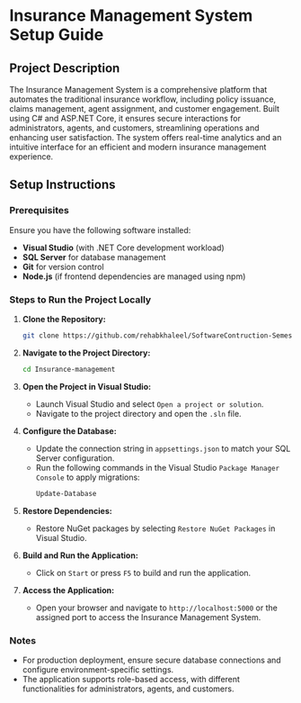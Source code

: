 # Insurance Management System Setup Guide

## Project Description

The Insurance Management System is a comprehensive platform that automates the traditional insurance workflow, including policy issuance, claims management, agent assignment, and customer engagement. Built using C# and ASP.NET Core, it ensures secure interactions for administrators, agents, and customers, streamlining operations and enhancing user satisfaction. The system offers real-time analytics and an intuitive interface for an efficient and modern insurance management experience.

## Setup Instructions

### Prerequisites

Ensure you have the following software installed:

- **Visual Studio** (with .NET Core development workload)
- **SQL Server** for database management
- **Git** for version control
- **Node.js** (if frontend dependencies are managed using npm)

### Steps to Run the Project Locally

1. **Clone the Repository:**

   ```bash
   git clone https://github.com/rehabkhaleel/SoftwareContruction-SemesterProject/tree/main
   ```

2. **Navigate to the Project Directory:**

   ```bash
   cd Insurance-management
   ```

3. **Open the Project in Visual Studio:**

   - Launch Visual Studio and select `Open a project or solution`.
   - Navigate to the project directory and open the `.sln` file.

4. **Configure the Database:**

   - Update the connection string in `appsettings.json` to match your SQL Server configuration.
   - Run the following commands in the Visual Studio `Package Manager Console` to apply migrations:
     ```bash
     Update-Database
     ```

5. **Restore Dependencies:**

   - Restore NuGet packages by selecting `Restore NuGet Packages` in Visual Studio.

6. **Build and Run the Application:**

   - Click on `Start` or press `F5` to build and run the application.

7. **Access the Application:**

   - Open your browser and navigate to `http://localhost:5000` or the assigned port to access the Insurance Management System.

### Notes

- For production deployment, ensure secure database connections and configure environment-specific settings.
- The application supports role-based access, with different functionalities for administrators, agents, and customers.

